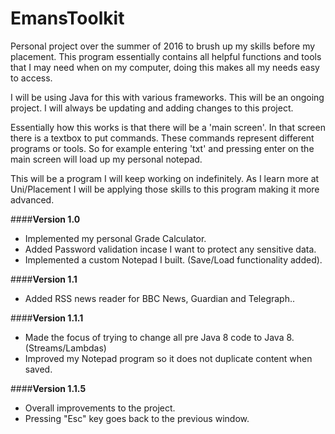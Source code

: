 # EmansToolkit

Personal project over the summer of 2016 to brush up my skills before my placement. This program essentially contains all helpful functions and tools that I may need when on my computer, doing this makes all my needs easy to access.

I will be using Java for this with various frameworks. This will be an ongoing project. I will always be updating and adding changes to this project.

Essentially how this works is that there will be a 'main screen'. In that screen there is a textbox to put commands. These commands represent different programs or tools. So for example entering 'txt' and pressing enter on the main screen will load up my personal notepad. 

This will be a program I will keep working on indefinitely. As I learn more at Uni/Placement I will be applying those skills to this program making it more advanced.

####**Version 1.0**
 - Implemented my personal Grade Calculator.  
 - Added Password validation incase I want to protect any sensitive data. 
 - Implemented a custom Notepad I built. (Save/Load functionality added).
 
####**Version 1.1**
 - Added RSS news reader for BBC News, Guardian and Telegraph..

####**Version 1.1.1**
 - Made the focus of trying to change all pre Java 8 code to Java 8. (Streams/Lambdas)
 - Improved my Notepad program so it does not duplicate content when saved.

####**Version 1.1.5**
 - Overall improvements to the project.
 - Pressing "Esc" key goes back to the previous window.
